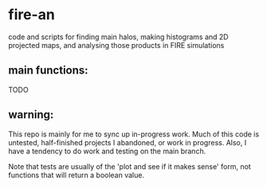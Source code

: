 # fire-an
code and scripts for finding main halos, making histograms and 2D
projected maps, and analysing those products in FIRE simulations

main functions:
----------------------------------
TODO

warning:
--------
This repo is mainly for me to sync up in-progress work. Much of this
code is untested, half-finished projects I abandoned, or work in 
progress. Also, I have a tendency to do work and testing on the main
branch.

Note that tests are usually of the 'plot and see if it makes sense'
form, not functions that will return a boolean value.


